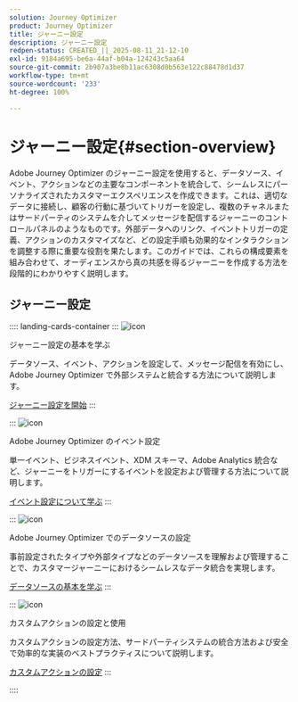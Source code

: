 ```yaml
---
solution: Journey Optimizer
product: Journey Optimizer
title: ジャーニー設定
description: ジャーニー設定
redpen-status: CREATED_||_2025-08-11_21-12-10
exl-id: 9184a695-be6a-44af-b04a-124243c5aa64
source-git-commit: 2b907a3be8b11ac6308d0b563e122c88478d1d37
workflow-type: tm+mt
source-wordcount: '233'
ht-degree: 100%

---
```


# ジャーニー設定{#section-overview}

Adobe Journey Optimizer のジャーニー設定を使用すると、データソース、イベント、アクションなどの主要なコンポーネントを統合して、シームレスにパーソナライズされたカスタマーエクスペリエンスを作成できます。これは、適切なデータに接続し、顧客の行動に基づいてトリガーを設定し、複数のチャネルまたはサードパーティのシステムを介してメッセージを配信するジャーニーのコントロールパネルのようなものです。外部データへのリンク、イベントトリガーの定義、アクションのカスタマイズなど、どの設定手順も効果的なインタラクションを調整する際に重要な役割を果たします。このガイドでは、これらの構成要素を組み合わせて、オーディエンスから真の共感を得るジャーニーを作成する方法を段階的にわかりやすく説明します。

## ジャーニー設定

:::: landing-cards-container
:::
![icon](https://cdn.experienceleague.adobe.com/icons/circle-play.svg)

ジャーニー設定の基本を学ぶ

データソース、イベント、アクションを設定して、メッセージ配信を有効にし、Adobe Journey Optimizer で外部システムと統合する方法について説明します。

[ジャーニー設定を開始](../using/configuration/about-data-sources-events-actions.md)
:::

:::
![icon](https://cdn.experienceleague.adobe.com/icons/list-check.svg)

Adobe Journey Optimizer のイベント設定

単一イベント、ビジネスイベント、XDM スキーマ、Adobe Analytics 統合など、ジャーニーをトリガーにするイベントを設定および管理する方法について説明します。

[イベント設定について学ぶ](events-journeys-landing-page.md)
:::

:::
![icon](https://cdn.experienceleague.adobe.com/icons/gear.svg)

Adobe Journey Optimizer でのデータソースの設定

事前設定されたタイプや外部タイプなどのデータソースを理解および管理することで、カスタマージャーニーにおけるシームレスなデータ統合を実現します。

[データソースの基本を学ぶ](data-source-journeys-landing-page.md)
:::

:::
![icon](https://cdn.experienceleague.adobe.com/icons/screwdriver-wrench.svg)

カスタムアクションの設定と使用

カスタムアクションの設定方法、サードパーティシステムの統合方法および安全で効率的な実装のベストプラクティスについて説明します。

[カスタムアクションの設定](action-journeys-landing-page.md)
:::

::::
